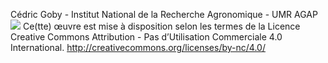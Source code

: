 Cédric Goby - Institut National de la Recherche Agronomique - UMR AGAP  
![](https://i.creativecommons.org/l/by-nc/4.0/88x31.png) Ce(tte) œuvre est mise à disposition selon les termes de la Licence Creative Commons Attribution - Pas d’Utilisation Commerciale 4.0 International. http://creativecommons.org/licenses/by-nc/4.0/
